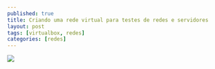 ```yaml
---
published: true
title: Criando uma rede virtual para testes de redes e servidores
layout: post
tags: [virtualbox, redes]
categories: [redes]
---
```


<img src="http://lh4.ggpht.com/_iDvWufT87hE/S87nUVbojyI/AAAAAAAAFfU/AfNJdyXMz-M/w1200-h630-p-k-no-nu/netvirtual.jpg">
<br>